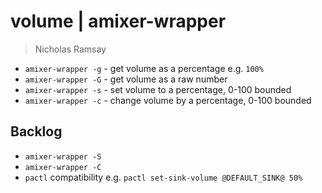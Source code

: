 # volume | amixer-wrapper
> Nicholas Ramsay

* `amixer-wrapper -g` - get volume as a percentage e.g. `100%`
* `amixer-wrapper -G` - get volume as a raw number
* `amixer-wrapper -s` - set volume to a percentage, 0-100 bounded
* `amixer-wrapper -c` - change volume by a percentage, 0-100 bounded

## Backlog
* `amixer-wrapper -S`
* `amixer-wrapper -C`
* `pactl` compatibility e.g. `pactl set-sink-volume @DEFAULT_SINK@ 50%`

